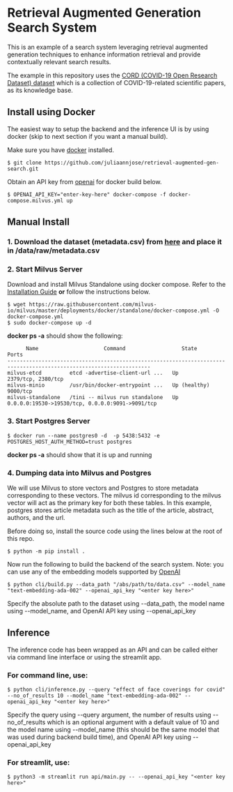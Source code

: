 # Retrieval Augmented Generation Search System
This is an example of a search system leveraging retrieval augmented generation techniques to enhance information retrieval and provide contextually relevant search results.

The example in this repository uses the [CORD (COVID-19 Open Research Dataset) dataset](https://www.kaggle.com/datasets/allen-institute-for-ai/CORD-19-research-challenge) which is a collection of COVID-19-related scientific papers, as its knowledge base. 


## Install using Docker
The easiest way to setup the backend and the inference UI is by using docker (skip to next section if you want a manual build).

Make sure you have [docker](https://docs.docker.com/get-docker/) installed.

```
$ git clone https://github.com/juliaannjose/retrieval-augmented-gen-search.git
```

Obtain an API key from [openai](https://openai.com/blog/openai-api) for docker build below.
```
$ OPENAI_API_KEY="enter-key-here" docker-compose -f docker-compose.milvus.yml up
```


## Manual Install

### 1. Download the dataset (metadata.csv) from [here](https://www.kaggle.com/datasets/allen-institute-for-ai/CORD-19-research-challenge?select=metadata.csv) and place it in /data/raw/metadata.csv 

### 2. Start Milvus Server
Download and install Milvus Standalone using docker compose. Refer to the [Installation Guide](https://milvus.io/docs/install_standalone-docker.md) **or** follow the instructions below.

```
$ wget https://raw.githubusercontent.com/milvus-io/milvus/master/deployments/docker/standalone/docker-compose.yml -O docker-compose.yml
$ sudo docker-compose up -d
```

**docker ps -a** should show the following:
```
      Name                     Command                  State                            Ports
--------------------------------------------------------------------------------------------------------------------
milvus-etcd         etcd -advertise-client-url ...   Up             2379/tcp, 2380/tcp
milvus-minio        /usr/bin/docker-entrypoint ...   Up (healthy)   9000/tcp
milvus-standalone   /tini -- milvus run standalone   Up             0.0.0.0:19530->19530/tcp, 0.0.0.0:9091->9091/tcp

```
### 3. Start Postgres Server

```
$ docker run --name postgres0 -d  -p 5438:5432 -e POSTGRES_HOST_AUTH_METHOD=trust postgres
```
**docker ps -a** should show that it is up and running

### 4. Dumping data into Milvus and Postgres
We will use Milvus to store vectors and Postgres to store metadata corresponding to these vectors. The milvus id corresponding to the milvus vector will act as the primary key for both these tables. In this example, postgres stores article metadata such as the title of the article, abstract, authors, and the url. 

Before doing so, install the source code using the lines below at the root of this repo.  

```
$ python -m pip install .
```

Now run the following to build the backend of the search system. Note: you can use any of the embedding models supported by [OpenAI](https://platform.openai.com/docs/guides/embeddings/what-are-embeddings) 

```
$ python cli/build.py --data_path "/abs/path/to/data.csv" --model_name "text-embedding-ada-002" --openai_api_key "<enter key here>"
``` 
Specify the absolute path to the dataset using --data_path, the model name using --model_name, and OpenAI API key using --openai_api_key

## Inference
The inference code has been wrapped as an API and can be called either via command line interface or using the streamlit app.

### For command line, use: 

```
$ python cli/inference.py --query "effect of face coverings for covid" --no_of_results 10 --model_name "text-embedding-ada-002" --openai_api_key "<enter key here>"
```

Specify the query using --query argument, the number of results using --no_of_results which is an optional argument with a default value of 10 and the model name using --model_name (this should be the same model that was used during backend build time), and OpenAI API key using --openai_api_key

### For streamlit, use: 

```
$ python3 -m streamlit run api/main.py -- --openai_api_key "<enter key here>"
```
